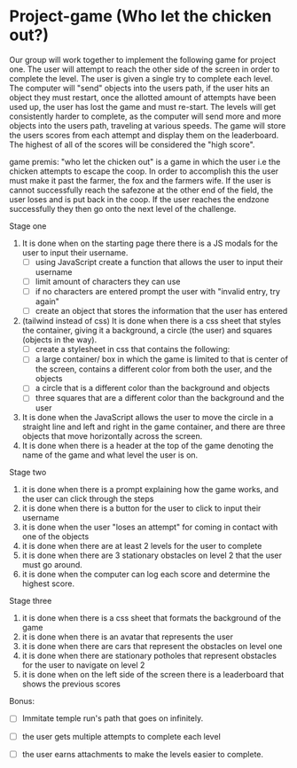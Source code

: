# Project-game (Who let the chicken out?) 
Our group will work together to implement the following game for project one. The user will attempt to reach the other side of the screen in order to complete the level. The user is given a single try to complete each level. The computer will "send" objects into the users path, if the user hits an object they must restart, once the allotted amount of attempts have been used up, the user has lost the game and must re-start. The levels will 
get consistently harder to complete, as the computer will send more and more objects into the users path, traveling at various speeds. The game will store the users scores from each attempt and display them on the leaderboard. 
The highest of all of the scores will be considered the "high score".

game premis: "who let the chicken out" is a game in which the user i.e the chicken attempts to escape the coop. In order to accomplish this the user must make it past the farmer, the fox and the farmers wife. 
If the user is cannot successfully reach the safezone at the other end of the field, the user loses and is put back in the coop. If the user reaches the endzone successfully they then go onto the next level of the challenge. 

Stage one 

1. It is done when on the starting page there there is a JS modals for the user to input their username.
    - [ ] using JavaScript create a function that allows the user to input their username
    - [ ] limit amount of characters they can use
    - [ ] if no characters are entered prompt the user with "invalid entry, try again"
    - [ ] create an object that stores the information that the user has entered 
4. (tailwind instead of css) It is done when there is a css sheet that styles the container, giving it a background, a circle (the user) and squares (objects in the way). 
   - [ ] create a stylesheet in css that contains the following:
   - [ ] a large container/ box in which the game is limited to that is center of the screen, contains a different color from both the user, and the objects
   - [ ] a circle that is a different color than the background and objects
   - [ ] three squares that are a different color than the background and the user
5. It is done when the JavaScript allows the user to move the circle in a straight line and left and right in the game container, and there are three objects that move horizontally across the screen.
6. It is done when there is a header at the top of the game denoting the name of the game and what level the user is on. 

Stage two 

1. it is done when there is a prompt explaining how the game works, and the user can click through the steps
2. it is done when there is a button for the user to click to input their username
3. it is done when the user "loses an attempt" for coming in contact with one of the objects 
4. it is done when there are at least 2 levels for the user to complete
5. it is done when there are 3 stationary obstacles on level 2 that the user must go around. 
6. it is done when the computer can log each score and determine the highest score.

Stage three 

1. it is done when there is a css sheet that formats the background of the game
2. it is done when there is an avatar that represents the user
3. it is done when there are cars that represent the obstacles on level one
4. it is done when there are stationary potholes that represent obstacles for the user to navigate on level 2 
5. it is done when on the left side of the screen there is a leaderboard that shows the previous scores


Bonus: 

- [ ] Immitate temple run's path that goes on infinitely.
- [ ] the user gets multiple attempts to complete each level
- [ ] the user earns attachments to make the levels easier to complete.



